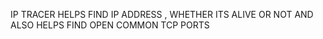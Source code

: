 IP TRACER HELPS FIND IP ADDRESS , WHETHER ITS ALIVE OR NOT AND ALSO HELPS FIND OPEN COMMON TCP PORTS
